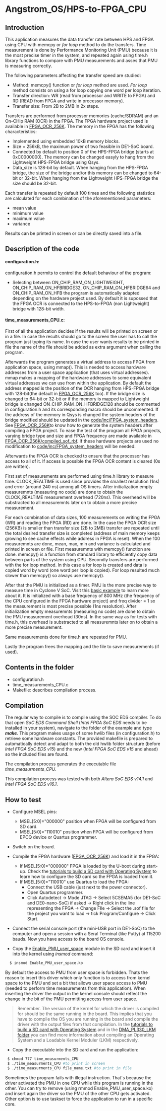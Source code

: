 Angstrom_OS/HPS-to-FPGA_CPU
===========================

Introduction
-------------
This application measures the data transfer rate between HPS and FPGA using CPU with memcpy or *for loop* method to do the transfers. Time measurement is done by Performance Monitoring Unit (PMU) because it is the most precise timer in the system, and repeated again using time.h library functions to compare with PMU measurements and asses that PMU is measuring correctly.

The following parameters affecting the transfer speed are studied:
* Method: memcpy() function or *for loop* method are used. *For loop* method consists on using a for loop copying one word per loop iteration.
* Transfer direction: WR (read from processor and WRITE to FPGA) and RD (READ from FPGA and write in processor memory).
* Transfer size: From 2B to 2MB in 2x steps.

Transfers are performed from processor memories (cache/SDRAM) and an On-CHip RAM (OCR) in the FPGA. The FPGA hardware project used is available in [FPGA_OCR_256K](https://github.com/UviDTE-FPSoC/CycloneVSoC-time-measurements/tree/master/FPGA-hardware/DE1-SoC/FPGA_OCR_256K).
The memory in the FPGA has the following characteristics:
* Implemented using embedded 10kB memory blocks.
* Size = 256kB, the maximum power of two feasible in DE1-SoC board.
* Connected by default to position 0 of the HPS-FPGA bridge (starts at 0xC0000000). The memory can be changed easyly to hang from the Lightweight HPS-FPGA bridge using Qsys.
* Data_size is 128-bit by default. When hanging from the HPS-FPGA bridge, the size of the bridge and/or this memory can be changed to 64-bit or 32-bit. When hanging from the Lightweight HPS-FPGA bridge the size should be 32-bit.

Each transfer is repeated by default 100 times and the following statistics are calculated for each combination of the aforementioned parameters:
* mean value
* minimum value
* maximum value
* variance

Results can be printed in screen or can be directly saved into a file.

Description of the code
------------------------
#### configuration.h:
configuration.h permits to control the default behaviour of the program:
* Selecting between   ON_CHIP_RAM_ON_LIGHTWEIGHT,  ON_CHIP_RAM_ON_HFBRIDGE32, ON_CHIP_RAM_ON_HFBRIDGE64 and ON_CHIP_RAM_ON_HFB the program is automatically adapted depending on the hardware project used. By default it is supossed that the FPGA OCR is connected to the HPS-to-FPGA (non Lightweight) bridge with 128-bit width.

#### time_measurements_CPU.c:
First of all the application decides if the results will be printed on screen or in a file. In case the results should go to the screen the user has to call the program just typing its name. In case the user wants results to be printed in file the name of the file should be added as extra argument when calling the program.

Afterwards the program generates a virtual address to access FPGA from application space, using mmap(). This is needed to access hardware addresses from a user space application (that uses virtual addresses). mmap makes a mapping of the hardware addresses to some equivalent virtual addresses we can use from within the application. By default the address mapped is the position of the OCR hanging from HPS-FPGA bridge with 128-bit(the default in [FPGA_OCR_256K](https://github.com/UviDTE-FPSoC/CycloneVSoC-time-measurements/tree/master/FPGA-hardware/DE1-SoC/FPGA_OCR_256K) too). If the bridge size is changed to 64-bit or 32-bit or if the memory is mapped to Lightweight bridge is changed ON_CHIP_RAM_ON_HFBRIDGE128 should be commented in configuration.h and its corresponding macro should be uncommented. If the address of the memory in Qsys is changed the system headers of the bridge modified should be updated in the [code/inc/FPGA_system_headers](https://github.com/UviDTE-FPSoC/CycloneVSoC-time-measurements/tree/master/code/inc/FPGA_system_headers). See [FPGA_OCR_256K](https://github.com/UviDTE-FPSoC/CycloneVSoC-time-measurements/tree/master/FPGA-hardware/DE1-SoC/FPGA_OCR_256K)to know how to generate the system headers after compiling a FPGA project. To ease the test of the program all FPGA projects, varying bridge type and size and FPGA frequency are made available in [FPGA_OCR_256K/compiled_sof_rbf](https://github.com/UviDTE-FPSoC/CycloneVSoC-time-measurements/tree/master/FPGA-hardware/DE1-SoC/FPGA_OCR_256K/compiled_sof_rbf). If these hardware projects are used no modification to [code/inc/FPGA_system_headers](https://github.com/UviDTE-FPSoC/CycloneVSoC-time-measurements/tree/master/code/inc/FPGA_system_headers) will be needed.

Afterwards the FPGA OCR is checked to ensure that the processor has access to all of it. If access is possible the FPGA OCR content is cleared (0s are written).

First set of measurements are performed using time.h library to measure time. CLOCK_REALTIME is used since provides the smallest resolution (1ns) and error (around 240 ns) among all OS timers. After initialization empty measuremnts (measuring no code) are done to obtain the CLOCK_REALTIME measurement overhead (720ns). This overhead will be substracted to all measuremnts later on to obtain a more precise measurement.

For each combination of data sizes, 100 measurements on writing the FPGA (WR) and reading the FPGA (RD) are done. In the case the FPGA OCR size (256KB) is smaller than transfer size (2B to 2MB) transfer are repeated until the total desired transfer size is completed (address of main memory keeps growing to see cache effects while address in FPGA is reset). When the 100 measuremnts are done, mean, max, min and variance is calculated and printed in screen or file. First measuremnts with memcpy() function are done. memcpy() is a function from standard library to efficiently copy data between parts of the system using CPU. Secondly transfers are performed with the for loop method. In this case a for loop is created and data is copied word by word (one word per loop is copied). For loop resulted much slower than memcpy() so always use memcpy().

After that the PMU is initialized as a timer. PMU is the more precise way to measure time in Cyclone V SoC. Visit this [basic example](https://github.com/UviDTE-FPSoC/CycloneVSoC-examples/tree/master/Baremetal-applications/Second_counter_PMU) to learn more about it. It is initialized with a base frequency of 800 MHz (the frequency of the CPU configured in the FPGA hardware project) and freq divider = 1 so the measurement is most precise possible (1ns resolution). After initialization empty measuremnts (measuring no code) are done to obtain the PMU measurement overhead (30ns). In the same way as for tests with time.h, this overhead is substracted to all measuremnts later on to obtain a more precise measurement.

Same measurements done for time.h are repeated for PMU.

Lastly the program frees the mapping and the file to save measurements (if used).


Contents in the folder
----------------------
* configuration.h
* time_measurements_CPU.c
* Makefile: describes compilation process.

Compilation
-----------
The regular way to compile is to compile using the SOC EDS compiler. To do that open *SoC EDS Command Shell* (*Intel FPGA SoC EDS* needs to be installed in your system), navigate to the folder of the example and type **_make_**. This program makes usage of some hwlib files (in configuration.h) to retrieve some hardware constants. The provided makefile is prepared to automatically detect and adapt to both the old hwlib folder structure (before *Intel FPGA SoC EDS v15*) and the new (*Intel FPGA SoC EDS v15* and ahead) so the included files are found.

The compilation process generates the executable file *time_measurments_CPU*.

This compilation process was tested with both *Altera SoC EDS v14.1* and *Intel FPGA SoC EDS v16.1*.

How to test
------------
* Configure MSEL pins:
    *  MSEL[5:0]="000000" position when FPGA will be configured from SD card.
    *  MSEL[5:0]="110010" position when FPGA will be configured from EPCQ device or Quartus programmer.
* Switch on the board.
* Compile the FPGA hardware ([FPGA_OCR_256K](https://github.com/UviDTE-FPSoC/CycloneVSoC-time-measurements/tree/master/FPGA-hardware/DE1-SoC/FPGA_OCR_256K)) and load it in the FPGA:
    *  If MSEL[5:0]="000000" FPGA is loaded by the U-boot during start-up. Check  the [tutorials to build a SD card with Operating System](https://github.com/UviDTE-FPSoC/CycloneVSoC-examples/tree/master/SD-operating-system) to learn how to configure the SD card so the FPGA is loaded from it.
    *  If MSEL[5:0]="110010" use Quartus to load the FPGA:
        *  Connect the USB cable (just next to the power connector).
        *  Open Quartus programmer.
        *  Click Autodetect -> Mode JTAG -> Select 5CSEMA5 (for DE1-SoC and DE0-nano-SoC) if asked -> Right click in the line representing the FPGA -> Change FIle -> Select the .sof file for the project you want to load -> tick Program/Configure -> Click Start.

* Connect the serial console port (the mini-USB port in DE1-SoC) to the computer and open a session with a Seral Terminal (like Putty) at 115200 bauds. Now you have access to the board OS console.
* Copy the [Enable_PMU_user_space](https://github.com/UviDTE-FPSoC/CycloneVSoC-examples/tree/master/Linux-modules/Enable_PMU_user_space) module in the SD card and insert it into the kernel using _insmod_ command:
```bash
  $ insmod Enable_PMU_user_space.ko
```
By default the access to PMU from user space is forbidden. Thats the reason to insert this driver which only function is to access from kernel space to the PMU and set a bit that allows user space access to PMU (needed to perform time measurements from this application). When inserting the driver the output in the kernel console should reflect the change in the bit of the PMU permitting access from user space.
> Remember. The version of the kernel for which the driver is compiled for should be the same running in the board. This implies that you have to compile the OS you are running in the board and compile the driver with the output files from that compilation. In the [tutorials to build a SD card with Operating System](https://github.com/UviDTE-FPSoC/CycloneVSoC-examples/tree/master/SD-operating-system) and in the [DMA_PL330_LKM folder](https://github.com/UviDTE-FPSoC/CycloneVSoC-examples/tree/master/Linux-modules/DMA_PL330_LKM) you can find more information about compiling an Operating System and a Loadable Kernel Moduler (LKM) respectively.

* Copy the executable into the SD card and run the application:
 ```bash
  $ chmod 777 time_measurments_CPU
  $ ./time_measurments_CPU #to print in screen
  $ ./time_measurments_CPU file_name.txt #to print in file
```
Sometimes the program fails with illegal instruction. That´s because the driver activated the PMU in one CPU while this program is running in the other. You can try to remove (using rmmod Enable_PMU_user_space.ko) and insert again the driver so the PMU of the other CPU gets activated. Other option is to use taskset to force the application to run in a specific core.
